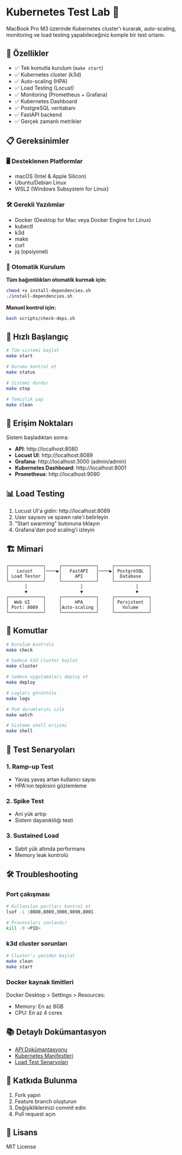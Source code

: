 # Kubernetes Test Lab 🚀

MacBook Pro M3 üzerinde Kubernetes cluster'ı kurarak, auto-scaling, monitoring ve load testing yapabileceğiniz komple bir test ortamı.

## 🎯 Özellikler

- ✅ Tek komutla kurulum (`make start`)
- ✅ Kubernetes cluster (k3d)
- ✅ Auto-scaling (HPA) 
- ✅ Load Testing (Locust)
- ✅ Monitoring (Prometheus + Grafana)
- ✅ Kubernetes Dashboard
- ✅ PostgreSQL veritabanı
- ✅ FastAPI backend
- ✅ Gerçek zamanlı metrikler

## 📋 Gereksinimler

### 🖥️ Desteklenen Platformlar
- macOS (Intel & Apple Silicon)
- Ubuntu/Debian Linux
- WSL2 (Windows Subsystem for Linux)

### 🛠️ Gerekli Yazılımlar
- Docker (Desktop for Mac veya Docker Engine for Linux)
- kubectl
- k3d
- make
- curl
- jq (opsiyonel)

### 🚀 Otomatik Kurulum

**Tüm bağımlılıkları otomatik kurmak için:**
```bash
chmod +x install-dependencies.sh
./install-dependencies.sh
```

**Manuel kontrol için:**
```bash
bash scripts/check-deps.sh
```

## 🚀 Hızlı Başlangıç

```bash
# Tüm sistemi başlat
make start

# Durumu kontrol et
make status

# Sistemi durdur
make stop

# Temizlik yap
make clean
```

## 🔗 Erişim Noktaları

Sistem başladıktan sonra:

- **API**: http://localhost:8080
- **Locust UI**: http://localhost:8089
- **Grafana**: http://localhost:3000 (admin/admin)
- **Kubernetes Dashboard**: http://localhost:8001
- **Prometheus**: http://localhost:9090

## 📊 Load Testing

1. Locust UI'a gidin: http://localhost:8089
2. User sayısını ve spawn rate'i belirleyin
3. "Start swarming" butonuna tıklayın
4. Grafana'dan pod scaling'i izleyin

## 🏗️ Mimari

```
┌─────────────┐     ┌─────────────┐     ┌─────────────┐
│   Locust    │────▶│   FastAPI   │────▶│ PostgreSQL  │
│ Load Tester │     │     API     │     │  Database   │
└─────────────┘     └─────────────┘     └─────────────┘
       │                    │                    │
       ▼                    ▼                    ▼
┌─────────────┐     ┌─────────────┐     ┌─────────────┐
│  Web UI     │     │     HPA     │     │ Persistent  │
│ Port: 8089  │     │Auto-scaling │     │   Volume    │
└─────────────┘     └─────────────┘     └─────────────┘
```

## 📝 Komutlar

```bash
# Kurulum kontrolü
make check

# Sadece k3d cluster başlat
make cluster

# Sadece uygulamaları deploy et
make deploy

# Logları görüntüle
make logs

# Pod durumlarını izle
make watch

# Sisteme shell erişimi
make shell
```

## 🧪 Test Senaryoları

### 1. Ramp-up Test
- Yavaş yavaş artan kullanıcı sayısı
- HPA'nın tepkisini gözlemleme

### 2. Spike Test  
- Ani yük artışı
- Sistem dayanıklılığı testi

### 3. Sustained Load
- Sabit yük altında performans
- Memory leak kontrolü

## 🛠️ Troubleshooting

### Port çakışması
```bash
# Kullanılan portları kontrol et
lsof -i :8080,8089,3000,9090,8001

# Processları sonlandır
kill -9 <PID>
```

### k3d cluster sorunları
```bash
# Cluster'ı yeniden başlat
make clean
make start
```

### Docker kaynak limitleri
Docker Desktop > Settings > Resources:
- Memory: En az 8GB
- CPU: En az 4 cores

## 📚 Detaylı Dokümantasyon

- [API Dokümantasyonu](http://localhost:8080/docs)
- [Kubernetes Manifestleri](./k8s/)
- [Load Test Senaryoları](./load-test/)

## 🤝 Katkıda Bulunma

1. Fork yapın
2. Feature branch oluşturun
3. Değişikliklerinizi commit edin
4. Pull request açın

## 📄 Lisans

MIT License